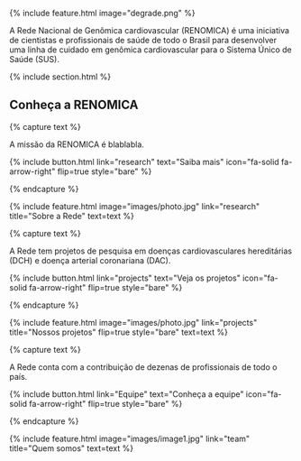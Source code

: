 ---
---
{%
include feature.html
image="degrade.png"
%}

A Rede Nacional de Genômica cardiovascular (RENOMICA) é uma iniciativa de cientistas e profissionais de saúde de todo o Brasil para desenvolver uma linha de cuidado em genômica cardiovascular para o Sistema Único de Saúde (SUS).



{% include section.html %}

## Conheça a RENOMICA

{% capture text %}

A missão da RENOMICA é blablabla.

{%
  include button.html
  link="research"
  text="Saiba mais"
  icon="fa-solid fa-arrow-right"
  flip=true
  style="bare"
%}

{% endcapture %}

{%
  include feature.html
  image="images/photo.jpg"
  link="research"
  title="Sobre a Rede"
  text=text
%}

{% capture text %}

A Rede tem projetos de pesquisa em doenças cardiovasculares hereditárias (DCH) e doença arterial coronariana (DAC).

{%
  include button.html
  link="projects"
  text="Veja os projetos"
  icon="fa-solid fa-arrow-right"
  flip=true
  style="bare"
%}

{% endcapture %}

{%
  include feature.html
  image="images/photo.jpg"
  link="projects"
  title="Nossos projetos"
  flip=true
  style="bare"
  text=text
%}

{% capture text %}

A Rede conta com a contribuição de dezenas de profissionais de todo o país. 

{%
  include button.html
  link="Equipe"
  text="Conheça a equipe"
  icon="fa-solid fa-arrow-right"
  flip=true
  style="bare"
%}

{% endcapture %}

{%
  include feature.html
  image="images/image1.jpg"
  link="team"
  title="Quem somos"
  text=text
%}
